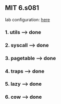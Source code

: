 ## MIT 6.s081
lab configuration: [here](https://pdos.csail.mit.edu/6.828/2020/tools.html)
### 1. utils       --> done
### 2. syscall     --> done
### 3. pagetable   --> done
### 4. traps       --> done
### 5. lazy        --> done
### 6. cow         --> done
